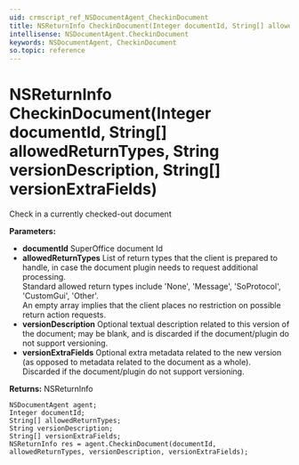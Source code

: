 ```yaml
---
uid: crmscript_ref_NSDocumentAgent_CheckinDocument
title: NSReturnInfo CheckinDocument(Integer documentId, String[] allowedReturnTypes, String versionDescription, String[] versionExtraFields)
intellisense: NSDocumentAgent.CheckinDocument
keywords: NSDocumentAgent, CheckinDocument
so.topic: reference
---
```


# NSReturnInfo CheckinDocument(Integer documentId, String[] allowedReturnTypes, String versionDescription, String[] versionExtraFields)

Check in a currently checked-out document

**Parameters:**
 - **documentId** SuperOffice document Id
 - **allowedReturnTypes** List of return types that the client is prepared to handle, in case the document plugin needs to request additional processing.<br/>Standard allowed return types include 'None', 'Message', 'SoProtocol', 'CustomGui', 'Other'.<br/>An empty array implies that the client places no restriction on possible return action requests.
 - **versionDescription** Optional textual description related to this version of the document; may be blank, and is discarded if the document/plugin do not support versioning.
 - **versionExtraFields** Optional extra metadata related to the new version (as opposed to metadata related to the document as a whole). Discarded if the document/plugin do not support versioning.

**Returns:** NSReturnInfo

```crmscript
NSDocumentAgent agent;
Integer documentId;
String[] allowedReturnTypes;
String versionDescription;
String[] versionExtraFields;
NSReturnInfo res = agent.CheckinDocument(documentId, allowedReturnTypes, versionDescription, versionExtraFields);
```

